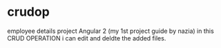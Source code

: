# crudop
employee details project Angular 2 (my 1st project guide by nazia)
in this CRUD OPERATION i can edit and deldte the added files.
